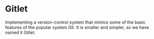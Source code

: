 # Gitlet
Implementing a version-control system that mimics some of the basic features of the popular system Git. It is smaller and simpler, so we have named it Gitlet.
